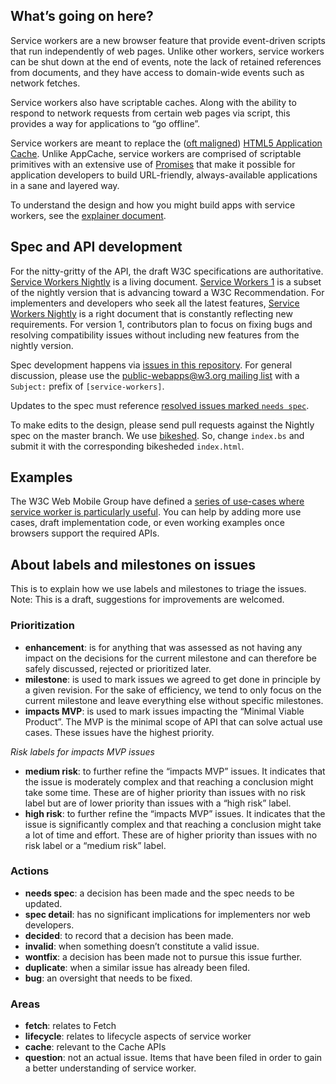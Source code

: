 ## What’s going on here?

Service workers are a new browser feature that provide event-driven scripts that run independently of web pages. Unlike other workers, service workers can be shut down at the end of events, note the lack of retained references from documents, and they have access to domain-wide events such as network fetches.

Service workers also have scriptable caches. Along with the ability to respond to network requests from certain web pages via script, this provides a way for applications to “go offline”.

Service workers are meant to replace the ([oft maligned](http://alistapart.com/article/application-cache-is-a-douchebag)) [HTML5 Application Cache](https://html.spec.whatwg.org/multipage/browsers.html#offline). Unlike AppCache, service workers are comprised of scriptable primitives with an extensive use of [Promises](//developer.mozilla.org/en/docs/Web/JavaScript/Reference/Global_Objects/Promise) that make it possible for application developers to build URL-friendly, always-available applications in a sane and layered way.

To understand the design and how you might build apps with service workers, see the [explainer document](explainer.md).

## Spec and API development

For the nitty-gritty of the API, the draft W3C specifications are authoritative. [Service Workers Nightly](https://w3c.github.io/ServiceWorker/) is a living document. [Service Workers 1](https://w3c.github.io/ServiceWorker/v1/) is a subset of the nightly version that is advancing toward a W3C Recommendation. For implementers and developers who seek all the latest features, [Service Workers Nightly](https://w3c.github.io/ServiceWorker/) is a right document that is constantly reflecting new requirements. For version 1, contributors plan to focus on fixing bugs and resolving compatibility issues without including new features from the nightly version.

Spec development happens via [issues in this repository](https://github.com/w3c/ServiceWorker/issues). For general discussion, please use the [public-webapps@w3.org mailing list](http://lists.w3.org/Archives/Public/public-webapps/) with a `Subject:` prefix of `[service-workers]`.

Updates to the spec must reference [resolved issues marked `needs spec`](https://github.com/w3c/ServiceWorker/issues?q=is%3Aclosed+label%3A%22needs+spec%22).

To make edits to the design, please send pull requests against the Nightly spec on the master branch. We use [bikeshed](https://github.com/tabatkins/bikeshed). So, change `index.bs` and submit it with the corresponding bikesheded `index.html`.

## Examples

The W3C Web Mobile Group have defined a [series of use-cases where service worker is particularly useful](https://github.com/w3c-webmob/ServiceWorkersDemos). You can help by adding more use cases, draft implementation code, or even working examples once browsers support the required APIs.


## About labels and milestones on issues
This is to explain how we use labels and milestones to triage the issues. Note: This is a draft, suggestions for improvements are welcomed.


### Prioritization
- **enhancement**: is for anything that was assessed as not having any impact on the decisions for the current milestone and can therefore be safely discussed, rejected or prioritized later.
- **milestone**: is used to mark issues we agreed to get done in principle by a given revision. For the sake of efficiency, we tend to only focus on the current milestone and leave everything else without specific milestones.
- **impacts MVP**: is used to mark issues impacting the “Minimal Viable Product”. The MVP is the minimal scope of API that can solve actual use cases. These issues have the highest priority.

*Risk labels for impacts MVP issues*

- **medium risk**: to further refine the “impacts MVP” issues. It indicates that the issue is moderately complex and that reaching a conclusion might take some time. These are of higher priority than issues with no risk label but are of lower priority than issues with a “high risk” label.
- **high risk**: to further refine the “impacts MVP” issues. It indicates that the issue is significantly complex and that reaching a conclusion might take a lot of time and effort. These are of higher priority than issues with no risk label or a “medium risk” label.



### Actions
- **needs spec**: a decision has been made and the spec needs to be updated.
- **spec detail**: has no significant implications for implementers nor web developers.
- **decided**: to record that a decision has been made.
- **invalid**: when something doesn’t constitute a valid issue.
- **wontfix**: a decision has been made not to pursue this issue further.
- **duplicate**: when a similar issue has already been filed.
- **bug**: an oversight that needs to be fixed.


### Areas
- **fetch**: relates to Fetch
- **lifecycle**: relates to lifecycle aspects of service worker
- **cache**: relevant to the Cache APIs
- **question**: not an actual issue. Items that have been filed in order to gain a better understanding of service worker.
